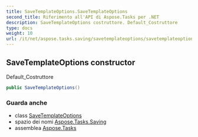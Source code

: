 ```yaml
---
title: SaveTemplateOptions.SaveTemplateOptions
second_title: Riferimento all'API di Aspose.Tasks per .NET
description: SaveTemplateOptions costruttore. Default_Costruttore
type: docs
weight: 10
url: /it/net/aspose.tasks.saving/savetemplateoptions/savetemplateoptions/
---
```

## SaveTemplateOptions constructor

Default_Costruttore

```csharp
public SaveTemplateOptions()
```

### Guarda anche

* class [SaveTemplateOptions](../)
* spazio dei nomi [Aspose.Tasks.Saving](../../savetemplateoptions/)
* assemblea [Aspose.Tasks](../../../)


